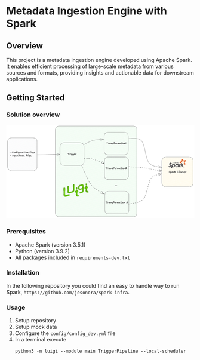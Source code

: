 # Metadata Ingestion Engine with Spark

## Overview

This project is a metadata ingestion engine developed using Apache Spark. It enables efficient processing of large-scale metadata from various sources and formats, providing insights and actionable data for downstream applications.

## Getting Started

### Solution overview
![solution](img/solution.png)

### Prerequisites

- Apache Spark (version 3.5.1)
- Python (version 3.9.2)
- All packages included in `requirements-dev.txt`

### Installation

In the following repository you could find an easy to handle way to run Spark, `https://github.com/jesonora/spark-infra`.

### Usage

1. Setup repository
2. Setup mock data
3. Configure the `config/config_dev.yml` file
4. In a terminal execute
   ```shell
   python3 -m luigi --module main TriggerPipeline --local-scheduler
   ```
